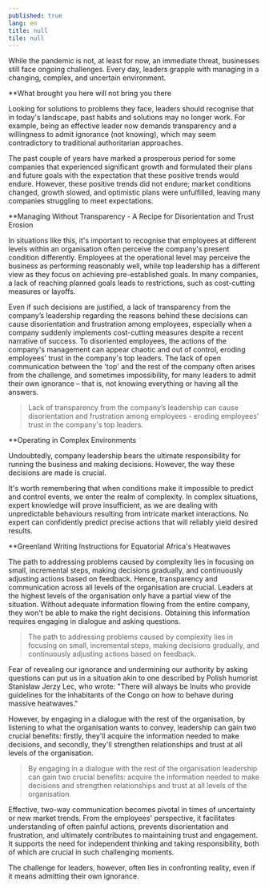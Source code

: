 ```yaml
---
published: true
lang: en
title: null
tile: null
---
```


While the pandemic is not, at least for now, an immediate threat, businesses still face ongoing challenges. Every day, leaders grapple with managing in a changing, complex, and uncertain environment.

**What brought you here will not bring you there

Looking for solutions to problems they face, leaders should recognise that in today's landscape, past habits and solutions may no longer work. For example, being an effective leader now demands transparency and a willingness to admit ignorance (not knowing), which may seem contradictory to traditional authoritarian approaches.

The past couple of years have marked a prosperous period for some companies that experienced significant growth and formulated their plans and future goals with the expectation that these positive trends would endure. However, these positive trends did not endure; market conditions changed, growth slowed, and optimistic plans were unfulfilled, leaving many companies struggling to meet expectations.

**Managing Without Transparency - A Recipe for Disorientation and Trust Erosion

In situations like this, it's important to recognise that employees at different levels within an organisation often perceive the company's present condition differently. Employees at the operational level may perceive the business as performing reasonably well, while top leadership has a different view as they focus on achieving pre-established goals. In many companies, a lack of reaching planned goals leads to restrictions, such as cost-cutting measures or layoffs.

Even if such decisions are justified, a lack of transparency from the company’s leadership regarding the reasons behind these decisions can cause disorientation and frustration among employees, especially when a company suddenly implements cost-cutting measures despite a recent narrative of success. To disoriented employees, the actions of the company's management can appear chaotic and out of control, eroding employees' trust in the company's top leaders.  The lack of open communication between the 'top' and the rest of the company often arises from the challenge, and sometimes impossibility, for many leaders to admit their own ignorance – that is, not knowing everything or having all the answers.

> Lack of transparency from the company’s leadership can cause disorientation and frustration among employees - eroding employees' trust in the company's top leaders.

**Operating in Complex Environments

Undoubtedly, company leadership bears the ultimate responsibility for running the business and making decisions. However, the way these decisions are made is crucial.

It's worth remembering that when conditions make it impossible to predict and control events, we enter the realm of complexity. In complex situations, expert knowledge will prove insufficient, as we are dealing with unpredictable behaviours resulting from intricate market interactions. No expert can confidently predict precise actions that will reliably yield desired results.

**Greenland Writing Instructions for Equatorial Africa's Heatwaves

The path to addressing problems caused by complexity lies in focusing on small, incremental steps, making decisions gradually, and continuously adjusting actions based on feedback. Hence, transparency and communication across all levels of the organisation are crucial. Leaders at the highest levels of the organisation only have a partial view of the situation. Without adequate information flowing from the entire company, they won't be able to make the right decisions. Obtaining this information requires engaging in dialogue and asking questions.

> The path to addressing problems caused by complexity lies in focusing on small, incremental steps, making decisions gradually, and continuously adjusting actions based on feedback.

Fear of revealing our ignorance and undermining our authority by asking questions can put us in a situation akin to one described by Polish humorist Stanisław Jerzy Lec, who wrote: "There will always be Inuits who provide guidelines for the inhabitants of the Congo on how to behave during massive heatwaves."

However, by engaging in a dialogue with the rest of the organisation, by listening to what the organisation wants to convey, leadership can gain two crucial benefits: firstly, they'll acquire the information needed to make decisions, and secondly, they'll strengthen relationships and trust at all levels of the organisation.

> By engaging in a dialogue with the rest of the organisation leadership can gain two crucial benefits: acquire the information needed to make decisions and strengthen relationships and trust at all levels of the organisation.

Effective, two-way communication becomes pivotal in times of uncertainty or new market trends. From the employees' perspective, it facilitates understanding of often painful actions, prevents disorientation and frustration, and ultimately contributes to maintaining trust and engagement. It supports the need for independent thinking and taking responsibility, both of which are crucial in such challenging moments.

The challenge for leaders, however, often lies in confronting reality, even if it means admitting their own ignorance.
